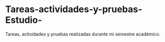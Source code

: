 # Tareas-actividades-y-pruebas-Estudio-
Tareas, actividades y pruebas realizadas durante mi semestre académico.
